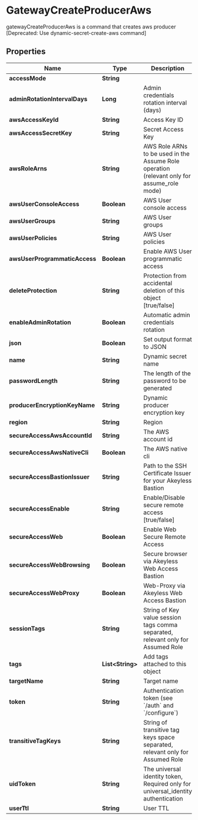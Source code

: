 

# GatewayCreateProducerAws

gatewayCreateProducerAws is a command that creates aws producer [Deprecated: Use dynamic-secret-create-aws command]

## Properties

Name | Type | Description | Notes
------------ | ------------- | ------------- | -------------
**accessMode** | **String** |  |  [optional]
**adminRotationIntervalDays** | **Long** | Admin credentials rotation interval (days) |  [optional]
**awsAccessKeyId** | **String** | Access Key ID |  [optional]
**awsAccessSecretKey** | **String** | Secret Access Key |  [optional]
**awsRoleArns** | **String** | AWS Role ARNs to be used in the Assume Role operation (relevant only for assume_role mode) |  [optional]
**awsUserConsoleAccess** | **Boolean** | AWS User console access |  [optional]
**awsUserGroups** | **String** | AWS User groups |  [optional]
**awsUserPolicies** | **String** | AWS User policies |  [optional]
**awsUserProgrammaticAccess** | **Boolean** | Enable AWS User programmatic access |  [optional]
**deleteProtection** | **String** | Protection from accidental deletion of this object [true/false] |  [optional]
**enableAdminRotation** | **Boolean** | Automatic admin credentials rotation |  [optional]
**json** | **Boolean** | Set output format to JSON |  [optional]
**name** | **String** | Dynamic secret name | 
**passwordLength** | **String** | The length of the password to be generated |  [optional]
**producerEncryptionKeyName** | **String** | Dynamic producer encryption key |  [optional]
**region** | **String** | Region |  [optional]
**secureAccessAwsAccountId** | **String** | The AWS account id |  [optional]
**secureAccessAwsNativeCli** | **Boolean** | The AWS native cli |  [optional]
**secureAccessBastionIssuer** | **String** | Path to the SSH Certificate Issuer for your Akeyless Bastion |  [optional]
**secureAccessEnable** | **String** | Enable/Disable secure remote access [true/false] |  [optional]
**secureAccessWeb** | **Boolean** | Enable Web Secure Remote Access |  [optional]
**secureAccessWebBrowsing** | **Boolean** | Secure browser via Akeyless Web Access Bastion |  [optional]
**secureAccessWebProxy** | **Boolean** | Web-Proxy via Akeyless Web Access Bastion |  [optional]
**sessionTags** | **String** | String of Key value session tags comma separated, relevant only for Assumed Role |  [optional]
**tags** | **List&lt;String&gt;** | Add tags attached to this object |  [optional]
**targetName** | **String** | Target name |  [optional]
**token** | **String** | Authentication token (see &#x60;/auth&#x60; and &#x60;/configure&#x60;) |  [optional]
**transitiveTagKeys** | **String** | String of transitive tag keys space separated, relevant only for Assumed Role |  [optional]
**uidToken** | **String** | The universal identity token, Required only for universal_identity authentication |  [optional]
**userTtl** | **String** | User TTL |  [optional]



